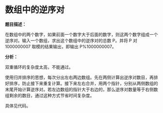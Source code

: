 # 数组中的逆序对

**题目描述：**

在数组中的两个数字，如果前面一个数字大于后面的数字，则这两个数字组成一个逆序对。输入一个数组，求出这个数组中的逆序对的总数 P。并将 P 对 1000000007 取模的结果输出，即输出 P%1000000007。

**分析：**

双重循环的复杂度太高，不能通过。

使用归并排序的思想，每次分出左右两边数组。先在两侧计算出逆序对数目，再排好排序，防止接下来重复计算。接下来左右合并，用两个指针，分别从两侧数组的末尾开始计算逆序对。若左边数组的指针大于右边的，那么逆序对数量等于右侧数组剩余的数目，通过这种方式节省时间复杂度。

具体见代码。